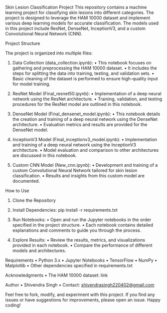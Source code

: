 Skin Lesion Classification Project
This repository contains a machine learning project for classifying skin lesions into different categories. The project is designed to leverage the 
HAM 10000 dataset and implement various deep learning models for accurate classification. The models used in this project include ResNet, DenseNet, InceptionV3, and a custom Convolutional Neural Network (CNN).

Project Structure

The project is organized into multiple files:

1.	Data Collection (data_collection.ipynb):
•	This notebook focuses on gathering and preprocessing the HAM 10000 dataset.
•	It includes the steps for splitting the data into training, testing, and validation sets.
•	Basic cleaning of the dataset is performed to ensure high-quality input for model training.

2.	ResNet Model (Final_resnet50.ipynb):
•	Implementation of a deep neural network using the ResNet architecture.
•	Training, validation, and testing procedures for the ResNet model are outlined in this notebook.

3.	DenseNet Model (Final_densenet_model.ipynb):
•	This notebook details the creation and training of a deep neural network using the DenseNet architecture.
•	Evaluation metrics and results are provided for the DenseNet model.

4.	InceptionV3 Model (Final_inceptionv3_model.ipynb):
•	Implementation and training of a deep neural network using the InceptionV3 architecture.
•	Model evaluation and comparison to other architectures are discussed in this notebook.

5.	Custom CNN Model (New_cnn.ipynb):
•	Development and training of a custom Convolutional Neural Network tailored for skin lesion classification.
•	Results and insights from this custom model are documented.

How to Use

1.	Clone the Repository
2.	Install Dependencies:
    pip install -r requirements.txt 

3.	Run Notebooks:
•	Open and run the Jupyter notebooks in the order specified in the project structure.
•	Each notebook contains detailed explanations and comments to guide you through the process.

4.	Explore Results:
•	Review the results, metrics, and visualizations provided in each notebook.
•	Compare the performance of different models and architectures.

Requirements
•	Python 3.x
•	Jupyter Notebooks
•	TensorFlow
•	NumPy
•	Matplotlib
•	Other dependencies specified in requirements.txt

Acknowledgments
•	The HAM 10000 dataset: link

Author
•	Shivendra Singh
•	Contact: shivendrasingh220402@gmail.com

Feel free to fork, modify, and experiment with this project. If you find any issues or have suggestions for improvements, please open an issue.
Happy coding!
